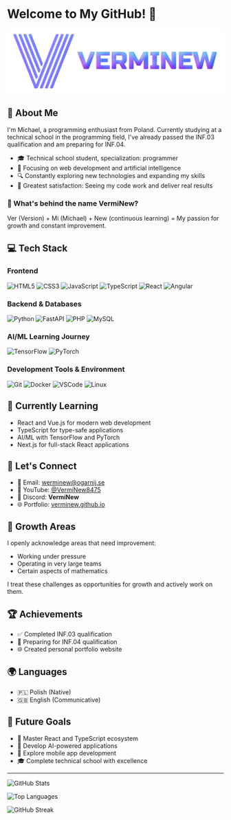 # Welcome to My GitHub! 🌟

![Logo](https://github.com/VermiNew/VermiNew/blob/main/Logo.png?raw=true)

## 👋 About Me

I'm Michael, a programming enthusiast from Poland. Currently studying at a technical school in the programming field, I've already passed the INF.03 qualification and am preparing for INF.04.

- 🎓 Technical school student, specialization: programmer
- 🌱 Focusing on web development and artificial intelligence
- 🔍 Constantly exploring new technologies and expanding my skills
- 🎯 Greatest satisfaction: Seeing my code work and deliver real results

### 🤔 What's behind the name VermiNew?

Ver (Version) + Mi (Michael) + New (continuous learning) = My passion for growth and constant improvement.

## 💻 Tech Stack

### Frontend

![HTML5](https://img.shields.io/badge/html5-%23E34F26.svg?style=for-the-badge&logo=html5&logoColor=white)
![CSS3](https://img.shields.io/badge/css3-%231572B6.svg?style=for-the-badge&logo=css3&logoColor=white)
![JavaScript](https://img.shields.io/badge/javascript-%23323330.svg?style=for-the-badge&logo=javascript&logoColor=%23F7DF1E)
![TypeScript](https://img.shields.io/badge/typescript-%23007ACC.svg?style=for-the-badge&logo=typescript&logoColor=white)
![React](https://img.shields.io/badge/react-%2320232a.svg?style=for-the-badge&logo=react&logoColor=%2361DAFB)
![Angular](https://img.shields.io/badge/angular-%23DD0031.svg?style=for-the-badge&logo=angular&logoColor=white)

### Backend & Databases

![Python](https://img.shields.io/badge/python-3670A0?style=for-the-badge&logo=python&logoColor=ffdd54)
![FastAPI](https://img.shields.io/badge/FastAPI-005571?style=for-the-badge&logo=fastapi)
![PHP](https://img.shields.io/badge/php-%23777BB4.svg?style=for-the-badge&logo=php&logoColor=white)
![MySQL](https://img.shields.io/badge/mysql-4479A1.svg?style=for-the-badge&logo=mysql&logoColor=white)

### AI/ML Learning Journey

![TensorFlow](https://img.shields.io/badge/TensorFlow-%23FF6F00.svg?style=for-the-badge&logo=TensorFlow&logoColor=white)
![PyTorch](https://img.shields.io/badge/PyTorch-%23EE4C2C.svg?style=for-the-badge&logo=PyTorch&logoColor=white)

### Development Tools & Environment

![Git](https://img.shields.io/badge/git-%23F05033.svg?style=for-the-badge&logo=git&logoColor=white)
![Docker](https://img.shields.io/badge/docker-%230db7ed.svg?style=for-the-badge&logo=docker&logoColor=white)
![VSCode](https://img.shields.io/badge/VS%20Code-0078d7.svg?style=for-the-badge&logo=visual-studio-code&logoColor=white)
![Linux](https://img.shields.io/badge/Linux-FCC624?style=for-the-badge&logo=linux&logoColor=black)

## 🌱 Currently Learning

- React and Vue.js for modern web development
- TypeScript for type-safe applications
- AI/ML with TensorFlow and PyTorch
- Next.js for full-stack React applications

## 🤝 Let's Connect

- 📧 Email: <werminew@ogarnij.se>
- 🎥 YouTube: [@VermiNew8475](https://youtube.com/@VermiNew8475)
- 💬 Discord: **VermiNew**
- 🌐 Portfolio: [verminew.github.io](https://verminew.github.io)

## 🌟 Growth Areas

I openly acknowledge areas that need improvement:

- Working under pressure
- Operating in very large teams
- Certain aspects of mathematics

I treat these challenges as opportunities for growth and actively work on them.

## 🏆 Achievements

- ✅ Completed INF.03 qualification
- 🎯 Preparing for INF.04 qualification
- 🌐 Created personal portfolio website

## 🌍 Languages

- 🇵🇱 Polish (Native)
- 🇬🇧 English (Communicative)

## 🎯 Future Goals

- 🚀 Master React and TypeScript ecosystem
- 🤖 Develop AI-powered applications
- 📱 Explore mobile app development
- 🎓 Complete technical school with excellence

---

![GitHub Stats](https://github-readme-stats.vercel.app/api?username=VermiNew&theme=dark&hide_border=true&include_all_commits=false&count_private=false)

![Top Languages](https://github-readme-stats.vercel.app/api/top-langs/?username=VermiNew&theme=dark&hide_border=true&include_all_commits=false&count_private=false&layout=compact)

![GitHub Streak](https://github-readme-streak-stats.herokuapp.com/?user=VermiNew&theme=dark&hide_border=true)
